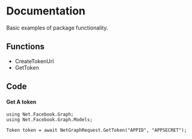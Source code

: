 # Documentation

Basic examples of package functionality.

## Functions 


* CreateTokenUrl
* GetToken



## Code

#### Get A token 


``` 
using Net.Facebook.Graph;
using Net.Facebook.Graph.Models;

Token token = await NetGraphRequest.GetToken("APPID", "APPSECRET");
```
